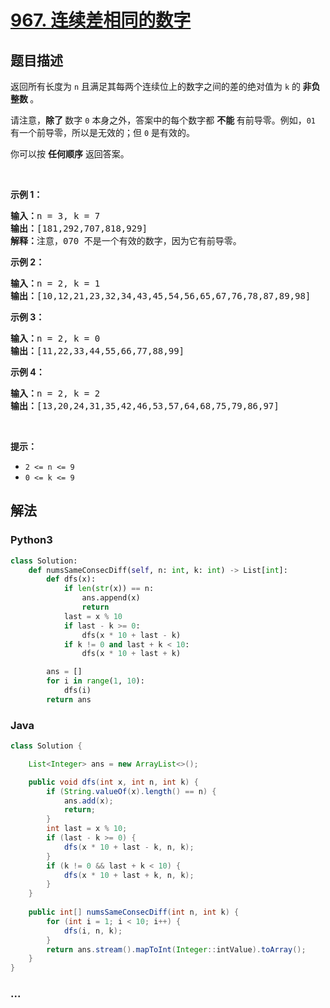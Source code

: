 # [967. 连续差相同的数字](https://leetcode-cn.com/problems/numbers-with-same-consecutive-differences)



## 题目描述

<!-- 这里写题目描述 -->

<p>返回所有长度为 <code>n</code> 且满足其每两个连续位上的数字之间的差的绝对值为 <code>k</code> 的<strong> 非负整数 </strong>。</p>

<p>请注意，<strong>除了 </strong>数字 <code>0</code> 本身之外，答案中的每个数字都 <strong>不能 </strong>有前导零。例如，<code>01</code> 有一个前导零，所以是无效的；但 <code>0</code> 是有效的。</p>

<p>你可以按 <strong>任何顺序</strong> 返回答案。</p>

<p> </p>

<p><strong>示例 1：</strong></p>

<pre>
<strong>输入：</strong>n = 3, k = 7
<strong>输出：</strong>[181,292,707,818,929]
<strong>解释：</strong>注意，070 不是一个有效的数字，因为它有前导零。
</pre>

<p><strong>示例 2：</strong></p>

<pre>
<strong>输入：</strong>n = 2, k = 1
<strong>输出：</strong>[10,12,21,23,32,34,43,45,54,56,65,67,76,78,87,89,98]</pre>

<p><strong>示例 3：</strong></p>

<pre>
<strong>输入：</strong>n = 2, k = 0
<strong>输出：</strong>[11,22,33,44,55,66,77,88,99]
</pre>

<p><strong>示例 4：</strong></p>

<pre>
<strong>输入：</strong>n = 2, k = 2
<strong>输出：</strong>[13,20,24,31,35,42,46,53,57,64,68,75,79,86,97]
</pre>

<p> </p>

<p><strong>提示：</strong></p>

<ul>
	<li><code>2 <= n <= 9</code></li>
	<li><code>0 <= k <= 9</code></li>
</ul>


## 解法

<!-- 这里可写通用的实现逻辑 -->

<!-- tabs:start -->

### **Python3**

<!-- 这里可写当前语言的特殊实现逻辑 -->

```python
class Solution:
    def numsSameConsecDiff(self, n: int, k: int) -> List[int]:
        def dfs(x):
            if len(str(x)) == n:
                ans.append(x)
                return
            last = x % 10
            if last - k >= 0:
                dfs(x * 10 + last - k)
            if k != 0 and last + k < 10:
                dfs(x * 10 + last + k)

        ans = []
        for i in range(1, 10):
            dfs(i)
        return ans
```

### **Java**

<!-- 这里可写当前语言的特殊实现逻辑 -->

```java
class Solution {

    List<Integer> ans = new ArrayList<>();

    public void dfs(int x, int n, int k) {
        if (String.valueOf(x).length() == n) {
            ans.add(x);
            return;
        }
        int last = x % 10;
        if (last - k >= 0) {
            dfs(x * 10 + last - k, n, k);
        }
        if (k != 0 && last + k < 10) {
            dfs(x * 10 + last + k, n, k);
        }
    }
    
    public int[] numsSameConsecDiff(int n, int k) {
        for (int i = 1; i < 10; i++) {
            dfs(i, n, k);
        }
        return ans.stream().mapToInt(Integer::intValue).toArray();
    }
}
```

### **...**

```

```

<!-- tabs:end -->
